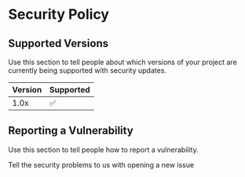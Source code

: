 # Security Policy

## Supported Versions

Use this section to tell people about which versions of your project are
currently being supported with security updates.

| Version | Supported          |
| ------- | ------------------ |
| 1.0x   | :white_check_mark: |


## Reporting a Vulnerability

Use this section to tell people how to report a vulnerability.

Tell the security problems to us with opening a new issue

